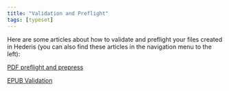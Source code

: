 ```yaml
---
title: "Validation and Preflight"
tags: [typeset]
---
```

 
<html><body><section data-type="chapter" class="hsecchapter" data-hederis-type="hsecchapter" id="intro-validation" data-pi-attrs="id: intro-validation; data-tags: typeset;" role="doc-chapter" data-tags="typeset" data-author-name=" " data-book-title=" " title="Validation and Preflight"><p class="hblkp" data-hederis-type="hblkp" id="pw8UnBwnP">Here are some articles about how to validate and preflight your files created in Hederis (you can also find these articles in the navigation menu to the left): </p><p class="hblkp" data-hederis-type="hblkp" id="p5J7lUHU9"><a href="{% link _docs/pdf-preflight.md %}" data-hederis-type="hspana" id="pA7HUweI9"><span class="Hyperlink" data-hederis-type="hspnspan" id="pK1bcd9im">PDF preflight and prepress</span></a></p><p class="hblkp" data-hederis-type="hblkp" id="pXhSc640B"><a href="{% link _docs/epub-validation.md %}" data-hederis-type="hspana" id="phIwSHrew"><span class="Hyperlink" data-hederis-type="hspnspan" id="p6eWDd9TI">EPUB Validation</span></a></p></section></body></html>
